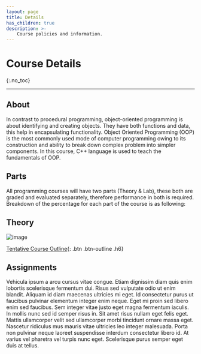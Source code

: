 ```yaml
---
layout: page
title: Details
has_children: true
description: >-
    Course policies and information.
---
```


# Course Details
{:.no_toc}

---

## About
In contrast to procedural programming, object-oriented programming is about identifying and creating objects. They have both functions and data, this help in encapsulating functionality.
Object Oriented Programming (OOP) is the most commonly used mode of computer programming owing to its construction and ability to break down complex problem into simpler components. In this course, C++ language is used to teach the fundamentals of OOP.


## Parts
All programming courses will have two parts (Theory & Lab), these both are graded and evaluated separately, therefore performance in both is required. Breakdown of the percentage for each part of the course is as following:

## Theory
![image](/SP2022-CE101/assets/images/course/theory-breakdown.png)

[Tentative Course Outline](#){: .btn .btn-outline .h6}


## Assignments

Vehicula ipsum a arcu cursus vitae congue. Etiam dignissim diam quis enim lobortis scelerisque fermentum dui. Risus sed vulputate odio ut enim blandit. Aliquam id diam maecenas ultricies mi eget. Id consectetur purus ut faucibus pulvinar elementum integer enim neque. Eget mi proin sed libero enim sed faucibus. Sem integer vitae justo eget magna fermentum iaculis. In mollis nunc sed id semper risus in. Sit amet risus nullam eget felis eget. Mattis ullamcorper velit sed ullamcorper morbi tincidunt ornare massa eget. Nascetur ridiculus mus mauris vitae ultricies leo integer malesuada. Porta non pulvinar neque laoreet suspendisse interdum consectetur libero id. At varius vel pharetra vel turpis nunc eget. Scelerisque purus semper eget duis at tellus.
